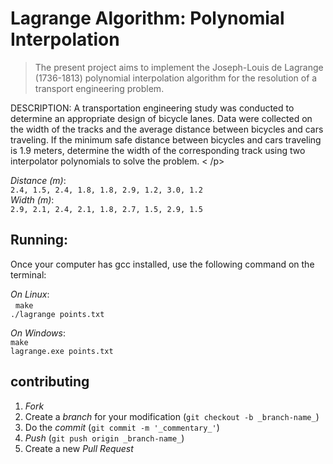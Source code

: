 # Lagrange Algorithm: Polynomial Interpolation
> The present project aims to implement the Joseph-Louis de Lagrange (1736-1813) polynomial interpolation algorithm for the resolution of a transport engineering problem.

<p>
DESCRIPTION: A transportation engineering study was conducted to determine an appropriate design of bicycle lanes. Data were collected on the width of the tracks and the average distance between bicycles and cars traveling. If the minimum safe distance between bicycles and cars traveling is 1.9 meters, determine the width of the corresponding track using two interpolator polynomials to solve the problem. < /p>

_Distance (m)_: <br />
`2.4, 1.5, 2.4, 1.8, 1.8, 2.9, 1.2, 3.0, 1.2` <br />
_Width (m)_: <br />
`2.9, 2.1, 2.4, 2.1, 1.8, 2.7, 1.5, 2.9, 1.5` 


## Running:

Once your computer has gcc installed, use the following command on the terminal:

_On Linux_: <br />
          `make`<br />
         `./lagrange points.txt`

_On Windows_: <br /> 
           `make`<br />
           `lagrange.exe points.txt` 
           

## contributing
1. _Fork_ <br />
2. Create a _branch_ for your modification (`git checkout -b _branch-name_`) <br />
3. Do the _commit_ (`git commit -m '_commentary_'`) <br />
4. _Push_ (`git push origin _branch-name_`) <br />
5. Create a new _Pull Request_ <br />

